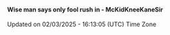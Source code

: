 #### Wise man says only fool rush in - McKidKneeKaneSir
Updated on 02/03/2025 - 16:13:05 (UTC) Time Zone
